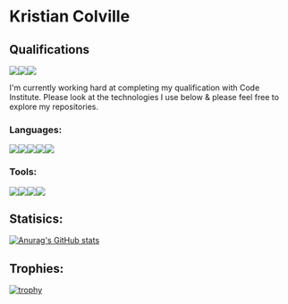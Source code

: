 # Kristian Colville


## Qualifications
<img src="https://img.shields.io/badge/Code_Institute_QQI_Level_6_Diploma_in_Full_Stack_Software_Development-red"><img src="https://img.shields.io/badge/Microsoft_Technology_Associate-blue"><img src="https://img.shields.io/badge/Irish_Leaving_Certificate-green">

I'm currently working hard at completing my qualification with Code Institute. Please look at the technologies I use below & please feel free to explore my repositories.

### Languages:
<img src="https://img.shields.io/badge/HTML5-brightgreen"><img src="https://img.shields.io/badge/CSS3-red"><img src="https://img.shields.io/badge/JavaScript-purple"><img src="https://img.shields.io/badge/Python-blue"><img src="https://img.shields.io/badge/Markdown-darkblue">

### Tools:
<img src="https://img.shields.io/badge/Git-red"><img src="https://img.shields.io/badge/GitHub-yellow"><img src="https://img.shields.io/badge/GitPod-blue"><img src="https://img.shields.io/badge/Visual_Studio_Code-brightgreen">

## Statisics:
[![Anurag's GitHub stats](https://github-readme-stats.vercel.app/api?username=KristianColville1)](https://github.com/KristianColville1/github-readme-stats)

## Trophies:
[![trophy](https://github-profile-trophy.vercel.app/?username=KristianColville1&theme=onedark)](https://github.com/KristianColville1/github-profile-trophy)



